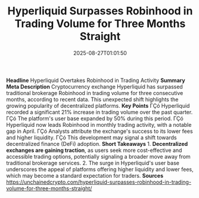 ﻿---
title: "Hyperliquid Surpasses Robinhood in Trading Volume for Three Months Straight"
date: "2025-08-27T01:01:50"
category: "Markets"
summary: ""
slug: "hyperliquid surpasses robinhood in trading volume for three "
source_urls:
  - "https://unchainedcrypto.com/hyperliquid-surpasses-robinhood-in-trading-volume-for-three-months-straight/"
seo:
  title: "Hyperliquid Surpasses Robinhood in Trading Volume for Three Months Straight | Hash n Hedge"
  description: ""
  keywords: ["news", "markets", "brief"]
---
**Headline** Hyperliquid Overtakes Robinhood in Trading Activity  **Summary Meta Description** Cryptocurrency exchange Hyperliquid has surpassed traditional brokerage Robinhood in trading volume for three consecutive months, according to recent data. This unexpected shift highlights the growing popularity of decentralized platforms.  **Key Points**  ΓÇó Hyperliquid recorded a significant 21% increase in trading volume over the past quarter. ΓÇó The platform's user base expanded by 50% during this period. ΓÇó Hyperliquid now leads Robinhood in monthly trading activity, with a notable gap in April. ΓÇó Analysts attribute the exchange's success to its lower fees and higher liquidity. ΓÇó This development may signal a shift towards decentralized finance (DeFi) adoption.  **Short Takeaways**  1. **Decentralized exchanges are gaining traction**, as users seek more cost-effective and accessible trading options, potentially signaling a broader move away from traditional brokerage services. 2. The surge in Hyperliquid's user base underscores the appeal of platforms offering higher liquidity and lower fees, which may become a standard expectation for traders.  **Sources** https://unchainedcrypto.com/hyperliquid-surpasses-robinhood-in-trading-volume-for-three-months-straight/ 

